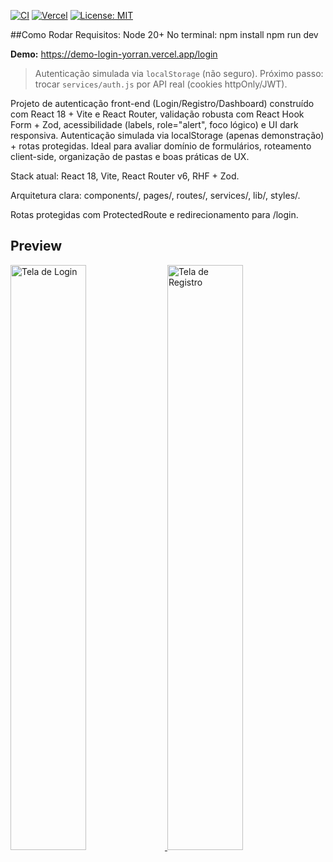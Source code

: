 [![CI](https://github.com/yorrangodoy/vite-react-auth-spa/actions/workflows/ci.yml/badge.svg)](https://github.com/yorrangodoy/vite-react-auth-spa/actions/workflows/ci.yml)
[![Vercel](https://img.shields.io/badge/Vercel-deployed-000?logo=vercel)](https://demo-login-yorran.vercel.app)
[![License: MIT](https://img.shields.io/badge/License-MIT-yellow.svg)](LICENSE)

##Como Rodar
Requisitos: Node 20+
No terminal:
npm install
npm run dev

**Demo:** https://demo-login-yorran.vercel.app/login

> Autenticação simulada via `localStorage` (não seguro). Próximo passo: trocar `services/auth.js` por API real (cookies httpOnly/JWT).

Projeto de autenticação front-end (Login/Registro/Dashboard) construído com React 18 + Vite e React Router, validação robusta com React Hook Form + Zod, acessibilidade (labels, role="alert", foco lógico) e UI dark responsiva. Autenticação simulada via localStorage (apenas demonstração) + rotas protegidas. Ideal para avaliar domínio de formulários, roteamento client-side, organização de pastas e boas práticas de UX.

Stack atual: React 18, Vite, React Router v6, RHF + Zod.

Arquitetura clara: components/, pages/, routes/, services/, lib/, styles/.

Rotas protegidas com ProtectedRoute e redirecionamento para /login.

## Preview

<p>
  <a href="https://demo-login-yorran.vercel.app/login" target="_blank">
    <img src="./assets/login.png" width="49%" alt="Tela de Login">
  </a>
  <a href="https://demo-login-yorran.vercel.app/register" target="_blank">
    <img src="./assets/register.png" width="49%" alt="Tela de Registro">
  </a>
</p>

